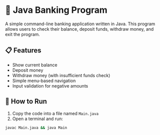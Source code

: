 # 🏦 Java Banking Program

A simple command-line banking application written in Java. This program allows users to check their balance, deposit funds, withdraw money, and exit the program.

## 📋 Features

- Show current balance
- Deposit money
- Withdraw money (with insufficient funds check)
- Simple menu-based navigation
- Input validation for negative amounts

## 🚀 How to Run

1. Copy the code into a file named `Main.java`
2. Open a terminal and run:

```bash
javac Main.java && java Main

